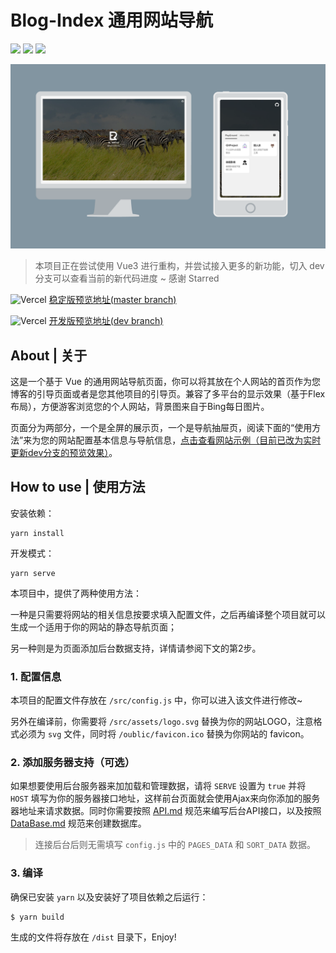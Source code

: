 # Blog-Index 通用网站导航

![](https://img.shields.io/badge/Base-Vue2.2-brightgreen.svg)
![](https://img.shields.io/badge/Build-Vue--Cli3-orange.svg)
![](https://img.shields.io/badge/Installer-Yarn-blue.svg)

![](./demo/show.png)

> 本项目正在尝试使用 Vue3 进行重构，并尝试接入更多的新功能，切入 dev 分支可以查看当前的新代码进度 ~ 感谢 Starred

![Vercel](https://therealsujitk-vercel-badge.vercel.app/?app=blog-index) [稳定版预览地址(master branch)](https://blog-index.vercel.app/)

![Vercel](https://therealsujitk-vercel-badge.vercel.app/?app=blog-index-git-dev-esunr) [开发版预览地址(dev branch)](https://blog-index-git-dev-esunr.vercel.app/)

## About | 关于

这是一个基于 Vue 的通用网站导航页面，你可以将其放在个人网站的首页作为您博客的引导页面或者是您其他项目的引导页。兼容了多平台的显示效果（基于Flex布局），方便游客浏览您的个人网站，背景图来自于Bing每日图片。

页面分为两部分，一个是全屏的展示页，一个是导航抽屉页，阅读下面的“使用方法”来为您的网站配置基本信息与导航信息，[点击查看网站示例（目前已改为实时更新dev分支的预览效果）](https://www.esunr.xyz)。

## How to use | 使用方法

安装依赖：

```shell
yarn install
```

开发模式：

```shell
yarn serve
```

本项目中，提供了两种使用方法：

一种是只需要将网站的相关信息按要求填入配置文件，之后再编译整个项目就可以生成一个适用于你的网站的静态导航页面；

另一种则是为页面添加后台数据支持，详情请参阅下文的第2步。

### 1. 配置信息

本项目的配置文件存放在 `/src/config.js` 中，你可以进入该文件进行修改~

另外在编译前，你需要将 `/src/assets/logo.svg` 替换为你的网站LOGO，注意格式必须为 `svg` 文件，同时将 `/oublic/favicon.ico` 替换为你网站的 favicon。

### 2. 添加服务器支持（可选）
如果想要使用后台服务器来加加载和管理数据，请将 `SERVE` 设置为 `true` 并将 `HOST` 填写为你的服务器接口地址，这样前台页面就会使用Ajax来向你添加的服务器地址来请求数据。同时你需要按照 [API.md](./API.md) 规范来编写后台API接口，以及按照 [DataBase.md](./DataBase.md) 规范来创建数据库。

> 连接后台后则无需填写 `config.js` 中的 `PAGES_DATA` 和 `SORT_DATA` 数据。

### 3. 编译
确保已安装 `yarn` 以及安装好了项目依赖之后运行：

```
$ yarn build
```

生成的文件将存放在 `/dist` 目录下，Enjoy!

